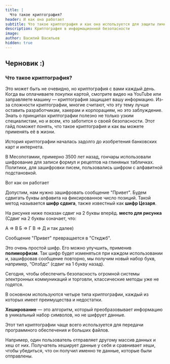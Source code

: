 ```yaml
---
title: |
  Что такое криптография?         
header: И как она работает
subtitle: Что такое криптография и как она используется для защиты личной информации.
description: Криптография в информационной безопасности
image: 
author: Василий Васильев
hidden: true
---
```

## Черновик :)
### Что такое криптография?
Это может быть не очевидно, но криптография с вами каждый день. Когда вы оплачиваете покупки картой, смотрите видео на YouTube или заправляете машину — криптография защищает вашу информацию.
Из-за сложности криптографии, многие считают, что эту тему лучше оставить разработчикам, хакерам и корпорациям, но это заблуждение. Знать о принципах криптографии полезно не только узким специалистам, но и всем, кто заботится о своей безопасности.
Этот гайд поможет понять, что такое криптография и как вы можете применять её в жизни.

История криптографии началась задолго до изобретения банковских карт и интернета.

В Месопотамии, примерно 3500 лет назад, гончары использовали шифрование для записи формул и рецептов на глиняных табличках. Политики, для зашифровки писем, пользовались шифром с алфавитной подстановкой.

Вот как он работает

Допустим, нам нужно зашифровать сообщение "Привет". Будем сдвигать буквы алфавита на фиксированное число позиций. Такой метод называется **шифр сдвига**, также известный как **шифр Цезаря**. 

На рисунке ниже показан сдвиг на 2 буквы вперёд.
**место для рисунка**
(Сдвиг на 2 буквы означает, что:

А ⇒ В
Б ⇒ Г
В ⇒ Д
и так далее)

Сообщение "Привет" превращается в "Сткджб".

Это очень простой шифр. Его можно улучшить, применив **полиморфизм**.  Так шифр будет изменяться при каждом использовании и, зашифровав сообщение повторно, мы получим новый набор букв, например, “Опзбдс” (сдвиг на 1 букву назад).

Сегодня, чтобы обеспечить безопасность огромной системы электронных коммуникаций и торговли, классические методы уже не годятся. 

В основном используются четыре типа криптографии, каждый из которых имеет преимущества и недостатки.

**Хеширование** — это алгоритм, который преобразовывает информацию в уникальный набор символов, но не шифрует данные.

Этот тип криптографии чаще всего используется для передачи программного обеспечения и больших файлов.

Например, один пользователь отправляет другому массив данных и хеш от них. Получатель хеширует данные у себя и сравнивает хеши, чтобы убедиться, что он получил именно те данные, которые были отправлены.
